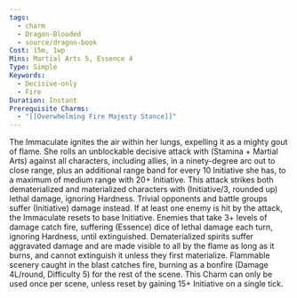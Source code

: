```yaml
---
tags:
  - charm
  - Dragon-Blooded
  - source/dragon-book
Cost: 15m, 1wp
Mins: Martial Arts 5, Essence 4
Type: Simple
Keywords:
  - Decisive-only
  - Fire
Duration: Instant
Prerequisite Charms:
  - "[[Overwhelming Fire Majesty Stance]]"
---
```

The Immaculate ignites the air within her lungs, expelling it as a mighty gout of flame. She rolls an unblockable decisive attack with (Stamina + Martial Arts) against all characters, including allies, in a ninety-degree arc out to close range, plus an additional range band for every 10 Initiative she has, to a maximum of medium range with 20+ Initiative. This attack strikes both dematerialized and materialized characters with (Initiative/3, rounded up) lethal damage, ignoring Hardness. Trivial opponents and battle groups suffer (Initiative) damage instead. If at least one enemy is hit by the attack, the Immaculate resets to base Initiative. Enemies that take 3+ levels of damage catch fire, suffering (Essence) dice of lethal damage each turn, ignoring Hardness, until extinguished. Dematerialized spirits suffer aggravated damage and are made visible to all by the flame as long as it burns, and cannot extinguish it unless they first materialize. Flammable scenery caught in the blast catches fire, burning as a bonfire (Damage 4L/round, Difficulty 5) for the rest of the scene. This Charm can only be used once per scene, unless reset by gaining 15+ Initiative on a single tick.